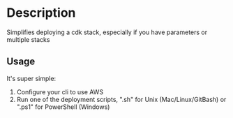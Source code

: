 # Description
Simplifies deploying a cdk stack, especially if you have parameters or multiple stacks

## Usage
It's super simple:
1) Configure your cli to use AWS
2) Run one of the deployment scripts,  ".sh" for Unix (Mac/Linux/GitBash) or ".ps1" for PowerShell (Windows)
